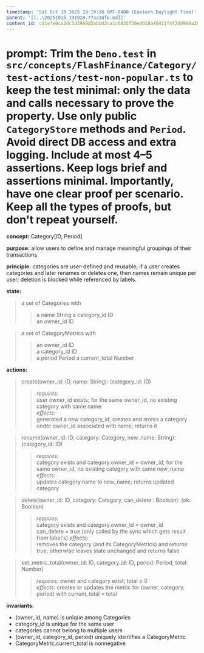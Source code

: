 ```yaml
---
timestamp: 'Sat Oct 18 2025 19:19:28 GMT-0400 (Eastern Daylight Time)'
parent: '[[..\20251018_191928.77aa34fe.md]]'
content_id: cd1efe0ca2dc1d2969d2abbd2ca1c6835f50ed018a40411f4f250980a2b71068
---
```


# prompt: Trim the `Deno.test` in `src/concepts/FlashFinance/Category/test-actions/test-non-popular.ts` to keep the test **minimal**: only the data and calls necessary to prove the property. Use only public `CategoryStore` methods and `Period`. Avoid direct DB access and extra logging. Include at most **4–5 assertions**. Keep logs brief and assertions minimal. Importantly, have one clear proof per scenario. Keep all the types of proofs, but don't repeat yourself.

**concept:** Category\[ID, Period]

**purpose:** allow users to define and manage meaningful groupings of their transactions

**principle:** categories are user-defined and reusable; if a user creates categories and later renames or deletes one, then names remain unique per user; deletion is blocked while referenced by labels.

**state:**

> a set of Categories with
>
> > a name String
> > a category\_id ID\
> > an owner\_id ID

> a set of CategoryMetrics with
>
> > an owner\_id ID\
> > a category\_id ID\
> > a period Period
> > a current\_total Number

**actions:**

> create(owner\_id: ID, name: String): (category\_id: ID)
>
> > *requires:*\
> > user owner\_id exists; for the same owner\_id, no existing category with same name\
> > *effects:*\
> > generated a new category\_id; creates and stores a category under owner\_id associated with name; returns it

> rename(owner\_id: ID, category: Category, new\_name: String): (category\_id: ID)
>
> > *requires:*\
> > category exists and category.owner\_id = owner\_id; for the same owner\_id, no existing category with same new\_name\
> > *effects:*\
> > updates category.name to new\_name; returns updated category

> delete(owner\_id: ID, category: Category, can\_delete : Boolean): (ok: Boolean)
>
> > *requires:*\
> > category exists and category.owner\_id = owner\_id  \
> > can\_delete = true (only called by the sync which gets result from label's)
> > *effects:*\
> > removes the category (and its CategoryMetrics) and returns true; otherwise leaves state unchanged and returns false

> set\_metric\_total(owner\_id: ID, category\_id: ID, period: Period, total: Number)
>
> > *requires:* owner and category exist; total ≥ 0\
> > *effects:* creates or updates the metric for (owner, category, period) with current\_total = total

**invariants:**

* (owner\_id, name) is unique among Categories
* category\_id is unique for the same user
* categories cannot belong to multiple users
* (owner\_id, category\_id, period) uniquely identifies a CategoryMetric
* CategoryMetric.current\_total is nonnegative
